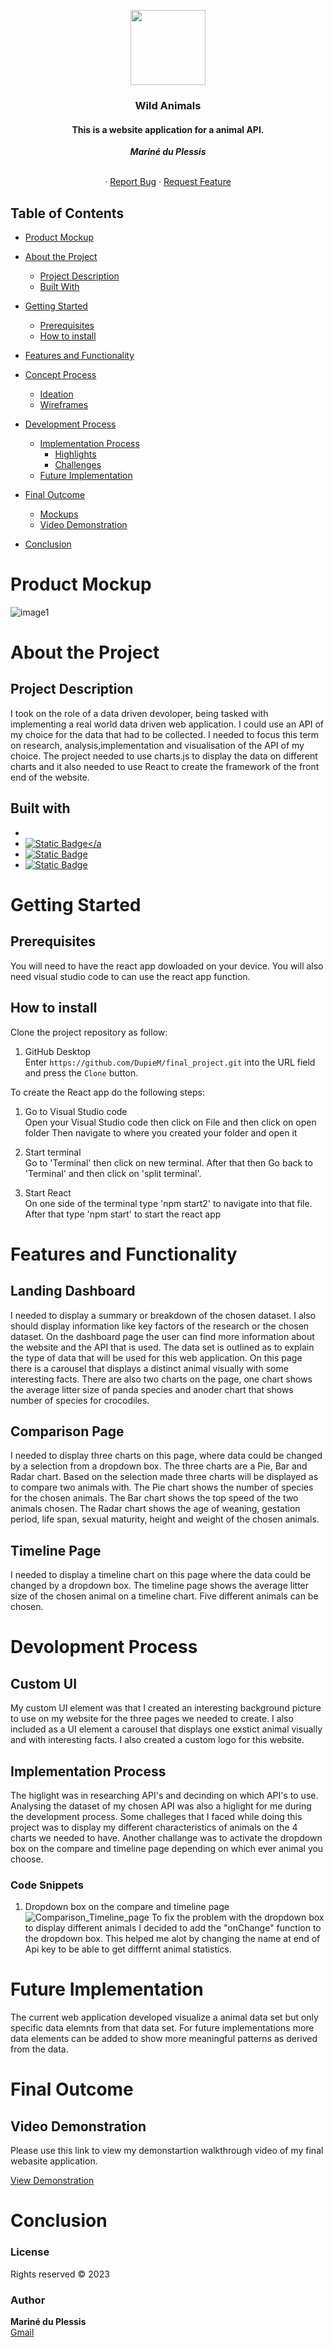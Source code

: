 <p align="center">

  <a href="https://github.com/DupieM/final_project">
    <img src="src/components/logo.svg" width="120px">
  </a>

<h3 align="center">Wild Animals</h3>
<h4 align="center">This is a website application for a animal API.</h4.>

<h5 align="center" style="padding:0;margin:0;">Mariné du Plessis</h5>

<p align="center">
   <br />
    ·
    <a href="https://github.com/DupieM/DuPlessisMarine_221326_Final_Project/issues">Report Bug</a>
    ·
    <a href="https://github.com/DupieM/DuPlessisMarine_221326_Final_Project/issues">Request Feature</a>
</p>


## Table of Contents

- [Product Mockup](#product-mockup)
- [About the Project](#about-the-project)
    - [Project Description](#project-description)
    - [Built With](#built-with)
- [Getting Started](#getting-started)
    - [Prerequisites](#prerequisites)
    - [How to install](#how-to-install)
- [Features and Functionality](#features-and-functionality)
- [Concept Process](#concept-process)
    - [Ideation](#ideation)
    - [Wireframes](#wireframes)
- [Development Process](#development-process)

    - [Implementation Process](#implementation-process)
        - [Highlights](#highlights)
        - [Challenges](#challenges)
    - [Future Implementation](#peer-reviews)
- [Final Outcome](#final-outcome)
    - [Mockups](#mockups)
    - [Video Demonstration](#video-demonstration)
- [Conclusion](#conclusion)


# Product Mockup
![image1](Images/Mockups/Mockup_2_Compare.jpg)


# About the Project
## Project Description
I took on the role of a data driven devoloper, being tasked with implementing a real world data driven web application. 
I could use an API of my choice for the data that had to be collected. 
I needed to focus this term on research, analysis,implementation and visualisation of the API of my choice. 
The project needed to use charts.js to display the data on different charts and it also needed to use React to create the framework of the front end of the website.

## Built with
* 
* <a href="https://www.chartjs.org/"> ![Static Badge](https://img.shields.io/badge/charts-url?style=for-the-badge&logo=chart.js&color=grey&link=https%3A%2F%2Fwww.chartjs.org%2F)</a
* <a href="https://github.com/"> ![Static Badge](https://img.shields.io/badge/Github-url?style=for-the-badge&logo=github&color=purple)</a>
* <a href="https://code.visualstudio.com/"> ![Static Badge](https://img.shields.io/badge/visual%20studio-url?style=for-the-badge&logo=visual%20studio&logoColor=blue&color=black&link=https%3A%2F%2Fcode.visualstudio.com%2F)</a>

# Getting Started
## Prerequisites
You will need to have the react app dowloaded on your device.
You will also need visual studio code to can use the react app function.

## How to install
Clone the project repository as follow:

1.  GitHub Desktop </br>
    Enter `https://github.com/DupieM/final_project.git` into the URL field and press the `Clone` button.

To create the React app do the following steps:

1.  Go to Visual Studio code  </br>
    Open your Visual Studio code then click on File and then click on open folder
    Then navigate to where you created your folder and open it

2.  Start terminal </br>
    Go to 'Terminal' then click on new terminal.
    After that then Go back to 'Terminal' and then click on 'split terminal'.

3.  Start React </br>
    On one side of the terminal type 'npm start2' to navigate into that file.
    After that type 'npm start' to start the react app


# Features and Functionality
## Landing Dashboard
I needed to display a summary or breakdown of the chosen dataset. I also should display information like key factors of the research or the chosen dataset. On the dashboard page the user can find more information about the website and the API that is used. The data set is outlined as to explain the type of data that will be used for this web application. On this page there is a carousel that displays a distinct animal visually with some interesting facts. There are also two charts on the page, one chart shows the average litter size of panda species and anoder chart that shows number of species for crocodiles.

## Comparison Page
I needed to display three charts on this page, where data could be changed by a selection from a dropdown box. The three charts are a Pie, Bar and Radar chart. Based on the selection made three charts will be displayed as to compare two animals with. The Pie chart shows the number of species for the chosen animals. The Bar chart shows the top speed of the two animals chosen. The Radar chart shows the age of weaning, gestation period, life span, sexual maturity, height and weight of the chosen animals. 

## Timeline Page
I needed to display a timeline chart on this page where the data could be changed by a dropdown box. The timeline page shows the average litter size of the chosen animal on a timeline chart. Five different animals can be chosen. 

# Devolopment Process
## Custom UI
My custom UI element was that I created an interesting background picture to use on my website for the three pages we needed to create. I also included as a UI element a carousel that displays one exstict animal visually and with interesting facts. I also created a custom logo for this website.

## Implementation Process
The higlight was in researching API's and decinding on which API's to use. Analysing the dataset of my chosen API was also a higlight for me during the development process.
Some challeges that I faced while doing this project was to display my different characteristics of animals on the 4 charts we needed to have. Another challange was to activate the dropdown box on the compare and timeline page depending on which ever animal you choose.

### Code Snippets
1. Dropdown box on the compare and timeline page
![Comparison_Timeline_page](Images/Code_snippets_dropdown_1.jpg)
To fix the problem with the dropdown box to display different animals I decided to add the "onChange" function to the dropdown box.
This helped me alot by changing the name at end of Api key to be able to get difffernt animal statistics.

# Future Implementation
The current web application developed visualize a animal data set but only specific data elemnts from that data set. For future implementations more data elements can be added to show more meaningful patterns as derived from the data.

# Final Outcome 
## Video Demonstration
Please use this link to view my demonstartion walkthrough video of my final webasite application.
<!-- Link -->
[View Demonstration]()

# Conclusion
### License
Rights reserved © 2023

### Author
**Mariné du Plessis** </br>
[Gmail](mdp.marine@gmail.com)
